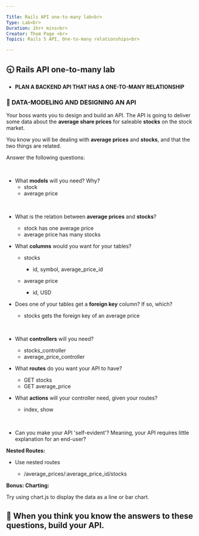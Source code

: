 ```yaml
---

Title: Rails API one-to-many lab<br>
Type: Lab<br>
Duration: 1hr+ mins<br>
Creator: Thom Page <br>
Topics: Rails 5 API, One-to-many relationships<br>

---
```


## :clock930: Rails API one-to-many lab

* **PLAN A BACKEND API THAT HAS A ONE-TO-MANY RELATIONSHIP**

### :memo: DATA-MODELING AND DESIGNING AN API

Your boss wants you to design and build an API. The API is going to deliver some data about the **average share prices** for saleable **stocks** on the stock market. 

You know you will be dealing with **average prices** and **stocks**, and that the two things are related.

Answer the following questions:

<br>

* What **models** will you need? Why?
  - stock
  - average price

<br>

* What is the relation between **average prices** and **stocks**?

  - stock has one average price
  - average price has many stocks

* What **columns** would you want for your tables?

  - stocks
    - id, symbol, average_price_id

  - average price
    - id, USD 

* Does one of your tables get a **foreign key** column? If so, which?

  - stocks gets the foreign key of an average price

<br>

* What **controllers** will you need?

  - stocks_controller
  - average_price_controller

* What **routes** do you want your API to have?

  - GET stocks
  - GET average_price

* What **actions** will your controller need, given your routes?

  - index, show

<br>

* Can you make your API 'self-evident'? Meaning, your API requires little explanation for an end-user?

**Nested Routes:**

* Use nested routes

  - /average_prices/:average_price_id/stocks

**Bonus: Charting:**

Try using chart.js to display the data as a line or bar chart. 
<br>

## :dart: **When you think you know the answers to these questions, build your API.**
